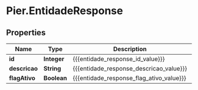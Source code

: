 # Pier.EntidadeResponse

## Properties
Name | Type | Description | Notes
------------ | ------------- | ------------- | -------------
**id** | **Integer** | {{{entidade_response_id_value}}} | [optional] 
**descricao** | **String** | {{{entidade_response_descricao_value}}} | [optional] 
**flagAtivo** | **Boolean** | {{{entidade_response_flag_ativo_value}}} | [optional] 


